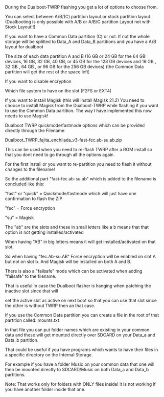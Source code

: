 
During the Dualboot-TWRP flashing you get a lot of options to choose from. 

You can select between A/B/(C) partition layout or stock partition layout (Dualbooting is only possible with A/B or A/B/C partition Layout not with Stock Layout!!)

If you want to have a Common Data partition (C) or not. If not the whole storage will be splitted to Data_A and Data_B partitions and you have a A/B layout for dualboot

The size of each data partition A and B (16 GB or 24 GB for the 64 GB devices, 16 GB, 32 GB, 40 GB, or 45 GB for the 128 GB devices and  16 GB , 32 GB , 64 GB , or 96 GB for the 256 GB devices) 
(the Common Data partition will get the rest of the space left)

If you want to disable encryption

Which file system to have on the slot (F2FS or EXT4)

If you want to install Magisk (this will Install Magisk 21.2)
You need to choose to install Magisk from the Dualboot-TWRP while flashing if you want to use the Common Data partition. The way I have implemented this now needs to use Magisk!


Dualboot TWRP quickmode/fastmode options which can be provided directly through the Filename:

Dualboot_TWRP_fajita_enchilada_v3-fast-fec.ab-su.ab.zip


This can be used when you need to re-flash TWRP after a ROM install so that you dont need to go through all the options again.

For the first install or you want to re-partition you need to flash it without changes to the filename!


So the additional part "fast-fec.ab-su.ab" which is added to the filename is concluded like this:


"fast" or "quick" = Quickmode/fastmode which will just have one confirmation to flash the ZIP

"fec" = Force encryption

"su" = Magisk


The "ab" are the slots and these in small letters like a b means that that option is not getting installed/activated

When having "AB" in big letters means it will get installed/activated on that slot.


So when having "fec.Ab-su.AB" Force encryption will be enabled on slot A but not on slot b. And Magisk will be installed on both A and B.


There is also a "failsafe" mode which can be activated when adding "failsafe" to the filename.

That is useful in case the Dualboot flasher is hanging when patching the inactive slot since that will

set the active slot as active on next boot so that you can use that slot since the other is without TWRP then an that case.


If you use the Common Data partition you can create a file in the root of that partition called: mounts.txt

In that file you can put folder names which are existing in your common data and these will get mounted directly over SDCARD on your Data_a and Data_b partition.

That could be useful if you have programs which wants to have their files in a specific directory on the Internal Storage.

For example if you have a folder Music on your common data that one will then be mounted directly to SDCARD/Music on both Data_a and Data_b partitions.

Note: That works only for folders with ONLY files inside! It is not working if you have another folder inside that one.